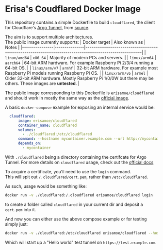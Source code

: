 # Erisa's Coudflared Docker Image

This repository contains a simple Dockerfile to build `cloudflared`, the client for Cloudflare's [Argo Tunnel](https://developers.cloudflare.com/argo-tunnel/), from [source](https://github.com/cloudflare/cloudflared).

The aim is to support multiple architectures.  
The public image currently supports:
| Docker target  | Also known as | Notes                                                                                                     |
|----------------|---------------|-----------------------------------------------------------------------------------------------------------|
| `linux/amd64`  | `x86_64`      | Majority of modern PCs and servers.                                                                       |
| `linux/arm64`  | `aarch64`     | 64-bit ARM hardware. For example Raspberry Pi 2/3/4 running a 64-bit OS.                                  |
| `linux/arm/v7` | `armhf`       | 32-bit ARM hardware. For example most Raspberry Pi models running Raspberry Pi OS.                        |
| `linux/arm/v6` | `armel`       | Older 32-bit ARM hardware. Mostly Raspberry Pi 1/0/0W but there may be others. These images are **untested**. |


The public image corresponding to this Dockerfile is `erisamoe/cloudflared` and should work in mostly the same way as the [official image](https://hub.docker.com/r/cloudflare/cloudflared).

A basic `docker-compose` example for exposing an internal service would be:

``` yml
  cloudflared:
      image: erisamoe/cloudflared
      container_name: cloudflared
      volumes:
        - ./cloudflared:/etc/cloudflared
      command: --hostname mycontainer.example.com --url http://mycontainer:8080
      depends_on:
        - mycontainer
```

With `./cloudflared` being a directory containing the certifcate for Argo Tunnel. For more details on `cloudflared` usage, check out the [official docs](https://developers.cloudflare.com/argo-tunnel/)

To acquire a certificate, you'll need to use the `login` command.  
This will spit out `/.cloudflared/cert.pem`, rather than `/etc/cloudflared`.

As such, usage would be something like:  
```bash
docker run -v ./cloudflared:/.cloudflared erisamoe/cloudflared login
```
to create a folder called `cloudflared` in your current dir and deposit a `cert.pem` into it.  

And now you can either use the above compose example or for testing simply just:  
```bash
docker run -v ./cloudflared:/etc/cloudflared erisamoe/cloudflared --hostname test.example.com --hello-world
```
Which will start up a "Hello world" test tunnel on `https://test.example.com`.
